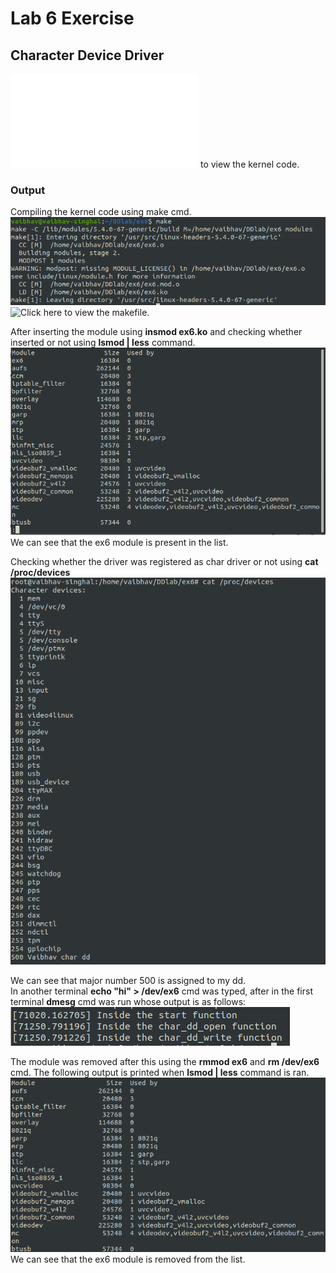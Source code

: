 # Lab 6 Exercise
## Character Device Driver  
![Click here](./ex6/ex6.c) to view the kernel code.  
### Output

Compiling the kernel code using make cmd.  
![1](./ex6/ex6ss/1.png)  
![Click here](./ex6/Makefile) to view the makefile.  
  
After inserting the module using **insmod ex6.ko** and checking whether inserted or not using **lsmod | less** command.
![2](./ex6/ex6ss/2.png)  
We can see that the ex6 module is present in the list.  
  
Checking whether the driver was registered as char driver or not using **cat /proc/devices**
![3](./ex6/ex6ss/3.png)  
  
We can see that major number 500 is assigned to my dd.  
In another terminal **echo "hi" > /dev/ex6** cmd was typed, after in the first terminal **dmesg** cmd was run whose output is as follows:
![4](./ex6/ex6ss/4.png)  
  
The module was removed after this using the **rmmod ex6** and **rm /dev/ex6** cmd. The following output is printed when **lsmod | less** command is ran.  
![5](./ex6/ex6ss/5.png)  
We can see that the ex6 module is removed from the list.  
